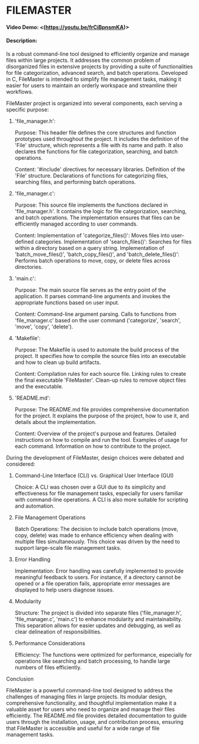 # FILEMASTER
#### Video Demo:  <(https://youtu.be/frCiBpnsmKA)>
#### Description:
Is a robust command-line tool designed to efficiently organize and manage files within large projects. It addresses the common problem of disorganized files in extensive projects by providing a suite of functionalities for file categorization, advanced search, and batch operations. Developed in C, FileMaster is intended to simplify file management tasks, making it easier for users to maintain an orderly workspace and streamline their workflows.

FileMaster project is organized into several components, each serving a specific purpose:


1. 'file_manager.h':

    Purpose: This header file defines the core structures and function prototypes used throughout the project. It includes the definition of the 'File' structure, which represents a file with its name and path. It also declares the functions for file categorization, searching, and batch operations.

    Content:
    '#include' directives for necessary libraries.
    Definition of the 'File' structure.
    Declarations of functions for categorizing files, searching files, and performing batch operations.

2.  'file_manager.c':

    Purpose: This source file implements the functions declared in 'file_manager.h'. It contains the logic for file categorization, searching, and batch operations. The implementation ensures that files can be efficiently managed according to user commands.

    Content:
    Implementation of 'categorize_files()': Moves files into user-defined categories.
    Implementation of 'search_files()': Searches for files within a directory based on a query string.
    Implementation of 'batch_move_files()', 'batch_copy_files()', and 'batch_delete_files()': Performs batch operations to move, copy, or delete files across directories.

3. 'main.c':

    Purpose: The main source file serves as the entry point of the application. It parses command-line arguments and invokes the appropriate functions based on user input.

    Content:
    Command-line argument parsing.
    Calls to functions from 'file_manager.c' based on the user command ('categorize', 'search', 'move', 'copy', 'delete').

4. 'Makefile':

    Purpose: The Makefile is used to automate the build process of the project. It specifies how to compile the source files into an executable and how to clean up build artifacts.

    Content:
    Compilation rules for each source file.
    Linking rules to create the final executable 'FileMaster'.
    Clean-up rules to remove object files and the executable.

5. 'README.md':

    Purpose: The README.md file provides comprehensive documentation for the project. It explains the purpose of the project, how to use it, and details about the implementation.

    Content:
    Overview of the project's purpose and features.
    Detailed instructions on how to compile and run the tool.
    Examples of usage for each command.
    Information on how to contribute to the project.

During the development of FileMaster, design choices were debated and considered:


1. Command-Line Interface (CLI) vs. Graphical User Interface (GUI)

   Choice: A CLI was chosen over a GUI due to its simplicity and effectiveness for file management tasks, especially for users familiar with command-line operations. A CLI is also more suitable for scripting and automation.

2. File Management Operations

   Batch Operations: The decision to include batch operations (move, copy, delete) was made to enhance efficiency when dealing with multiple files simultaneously. This choice was driven by the need to support large-scale file management tasks.

3. Error Handling

   Implementation: Error handling was carefully implemented to provide meaningful feedback to users. For instance, if a directory cannot be opened or a file operation fails, appropriate error messages are displayed to help users diagnose issues.

4. Modularity

   Structure: The project is divided into separate files ('file_manager.h', 'file_manager.c', 'main.c') to enhance modularity and maintainability. This separation allows for easier updates and debugging, as well as clear delineation of responsibilities.

5. Performance Considerations

   Efficiency: The functions were optimized for performance, especially for operations like searching and batch processing, to handle large numbers of files efficiently.


Conclusion

FileMaster is a powerful command-line tool designed to address the challenges of managing files in large projects. Its modular design, comprehensive functionality, and thoughtful implementation make it a valuable asset for users who need to organize and manage their files efficiently. The README.md file provides detailed documentation to guide users through the installation, usage, and contribution process, ensuring that FileMaster is accessible and useful for a wide range of file management tasks.
